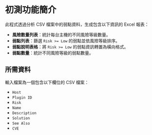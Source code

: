 # 初測功能簡介

此程式透過分析 CSV 檔案中的弱點資料，生成包含以下資訊的 Excel 報表：

- **風險數量列表**：統計每台主機的不同風險等級數量。
- **弱點列表**：篩選 `Risk >= Low` 的弱點並依風險等級排序。
- **弱點說明表格**：將 `Risk >= Low` 的弱點資訊轉置為橫向格式。
- **弱點數量**：統計不同風險等級的弱點數量。

## 所需資料

輸入檔案為一個包含以下欄位的 CSV 檔案：

- `Host`
- `Plugin ID`
- `Risk`
- `Name`
- `Description`
- `Solution`
- `See Also`
- `CVE`
